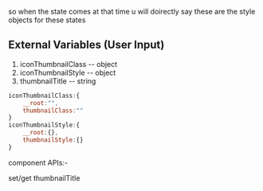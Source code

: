 so when the state comes at that time u will doirectly say these are the style objects for these states


External Variables (User Input)
-------------------------------
1. iconThumbnailClass -- object
2. iconThumbnailStyle -- object
3. thumbnailTitle -- string

``` javascript
iconThumbnailClass:{
    __root:"",
    thumbnailClass:""
}
iconThumbnailStyle:{
    __root:{},
    thumbnailStyle:{}
}
```

component APIs:-

set/get thumbnailTitle
